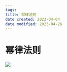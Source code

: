 ```yaml
---
tags:
title: 幂律法则
date created: 2023-04-04
date modified: 2023-04-26
---
```


# 幂律法则

![](https://chelsechen-img.oss-cn-hangzhou.aliyuncs.com/20220426142452.png)
